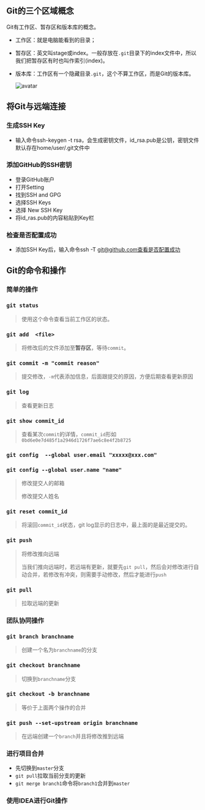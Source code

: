 ## Git的三个区域概念

Git有工作区、暂存区和版本库的概念。

- 工作区：就是电脑能看到的目录；

- 暂存区：英文叫stage或index。一般存放在`.git`目录下的index文件中，所以我们把暂存区有时也叫作索引(index)。

- 版本库：工作区有一个隐藏目录`.git`，这个不算工作区，而是Git的版本库。

  ![avatar](https://www.runoob.com/wp-content/uploads/2015/02/1352126739_7909.jpg)

## 将Git与远端连接

### 生成SSH Key
- 输入命令ssh-keygen -t rsa，会生成密钥文件，id_rsa.pub是公钥，密钥文件默认存在home/user/.git文件中
### 添加GitHub的SSH密钥
- 登录GitHub账户
- 打开Setting
- 找到SSH and GPG
- 选择SSH Keys
- 选择 New SSH Key
- 将id_ras.pub的内容粘贴到Key栏
### 检查是否配置成功
- 添加SSH Key后，输入命令ssh -T git@github.com查看是否配置成功

## Git的命令和操作

### 简单的操作

### `git status`

> 使用这个命令查看当前工作区的状态。

### `git add  <file>`

> 将修改后的文件添加至**暂存区**，等待`commit`。

### `git commit -m "commit reason"`

> 提交修改，`-m`代表添加信息，后面跟提交的原因，方便后期查看更新原因

### `git log`

> 查看更新日志

### `git show commit_id`

> 查看某次`commit`的详情，`commit_id`形如`0bd6e0e7d485f1a2946d1726f7ae6c8e4f2b8725`

### `git config  --global user.email "xxxxx@xxx.com"`

### `git config --global user.name "name"`

> 修改提交人的邮箱
>
> 修改提交人姓名

### `git reset commit_id`

> 将滚回`commit_id`状态，git log显示的日志中，最上面的是最近提交的。

### `git push`

> 将修改推向远端
>
> 当我们推向远端时，若远端有更新，就要先`git pull`，然后会对修改进行自动合并，若修改有冲突，则需要手动修改，然后才能进行`push`

### `git pull`

> 拉取远端的更新

### 团队协同操作

### `git branch branchname`

> 创建一个名为`branchname`的分支

### `git checkout branchname`

> 切换到`branchname`分支

### `git checkout -b branchname`

> 等价于上面两个操作的合并

### `git push --set-upstream origin branchname`

> 在远端创建一个`branch`并且将修改推到远端

### 进行项目合并

- 先切换到`master`分支
- `git pull`拉取当前分支的更新
- `git merge branch1`命令将`branch1`合并到`master`

### 使用IDEA进行Git操作

